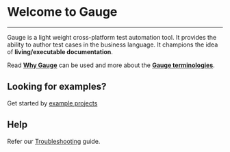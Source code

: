 # Welcome to Gauge
-------
Gauge is a light weight cross-platform test automation tool. It provides the ability to author test cases in the business language. It champions the idea of **living/executable documentation**.

Read [**Why Gauge**](why_gauge.md) can be used and more about the [**Gauge terminologies**](gauge_domain.md).

## Looking for examples?
Get started by [example projects](examples/examples.md)

## Help
Refer our [Troubleshooting](troubleshooting/troubleshooting.md) guide.
